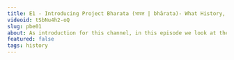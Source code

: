 ```yaml
---
title: E1 - Introducing Project Bharata (भारत | bhārata)- What History, Why History, How History
videoid: tSbNu4h2-oQ
slug: pbe01
about: As introduction for this channel, in this episode we look at the basic definitions and motivations for history. The idea is to propose a novel paradigm to reiterate that history is a people's own story of their past, and to explain how this will manifest in future episodes as we move on to specific issues and topics.
featured: false
tags: history
---
```



